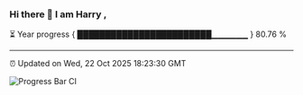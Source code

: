 ### Hi there 👋 I am Harry , 

⏳ Year progress { ████████████████████████▁▁▁▁▁▁ } 80.76 %

---

⏰ Updated on Wed, 22 Oct 2025 18:23:30 GMT

![Progress Bar CI](https://github.com/duykhang68/duykhang68/workflows/Progress%20Bar%20CI/badge.svg)
